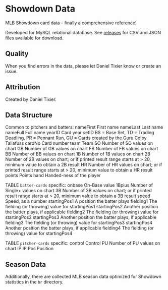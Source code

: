 # Showdown Data
MLB Showdown card data - finally a comprehensive reference!

Developed for MySQL relational database. See [releases](/releases/latest) for CSV and JSON files available for download.


## Quality
When you find errors in the data, please let Daniel Tixier know or create an issue.

## Attribution
Created by Daniel Tixier.

## Data Structure

Common to pitchers and batters:
nameFirst			First name
nameLast			Last name
nameFull			Full name
yearID				Card year
setID				BS = Base Set, TD = Trading Deadling, PR = Pennant Run, GU = Cards created by the Guru Colby Tallafuss
cardNo				Card number
team				Team
SO					Number of SO values on chart
GB					Number of GB values on chart
FB					Number of FB values on chart
BB					Number of BB values on chart
1B					Number of 1B values on chart
2B					Number of 2B values on chart; or if printed result range starts at > 20, minimum value to obtain a 2B result
HR					Number of HR values on chart; or if printed result range starts at > 20, minimum value to obtain a HR result
points				Points
hand				Handed-ness of the player

TABLE `batter-cards` specific:
onbase				On-Base value
1Bplus				Number of Single+ values on chart
3B					Number of 3B values on chart; or if printed result range starts at > 20, minimum value to obtain a 3B result
speed				Speed, as a number
startingPos1		A position the batter plays
fielding1			The fielding (or throwing) value for startingPos1
startingPos2		Another position the batter plays, if applicable
fielding2			The fielding (or throwing) value for startingPos2
startingPos3		Another position the batter plays, if applicable
fielding3			The fielding (or throwing) value for startingPos3
startingPos4		Another position the batter plays, if applicable
fielding4			The fielding (or throwing) value for startingPos4

TABLE `pitcher-cards` specific:
control				Control
PU					Number of PU values on chart
IP					IP
Pos					Position


## Season Data
Additionally, there are collected MLB season data optimized for Showdown statistics in the `br` directory.
